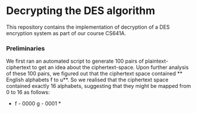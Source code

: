 # Decrypting the DES algorithm
This repository contains the implementation of decryption of a DES encryption system as part of our course CS641A.

### Preliminaries

We first ran an automated script to generate 100 pairs of plaintext-ciphertext to get an idea about the ciphertext-space. Upon further analysis of these 100 pairs, we figured out that the ciphertext space contained ** English alphabets f to u**. So we realised that the ciphertext space contained exactly 16 alphabets, suggesting that they might be mapped from 0 to 16 as follows: 

* f - 0000
  g - 0001 *
